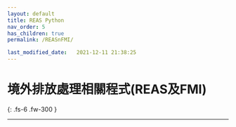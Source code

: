 ```yaml
---
layout: default
title: REAS Python
nav_order: 5
has_children: true
permalink: /REASnFMI/

last_modified_date:   2021-12-11 21:38:25
---
```


# 境外排放處理相關程式(REAS及FMI)

{: .fs-6 .fw-300 }

---


